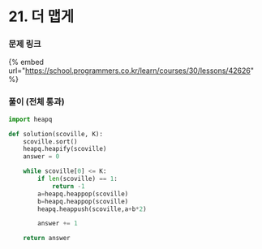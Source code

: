 # 21. 더 맵게

### 문제 링크

{% embed url="https://school.programmers.co.kr/learn/courses/30/lessons/42626" %}

### 풀이 (전체 통과)

```python
import heapq

def solution(scoville, K):
    scoville.sort()
    heapq.heapify(scoville)
    answer = 0

    while scoville[0] <= K:
        if len(scoville) == 1:
            return -1
        a=heapq.heappop(scoville)
        b=heapq.heappop(scoville)
        heapq.heappush(scoville,a+b*2)

        answer += 1

    return answer
```
